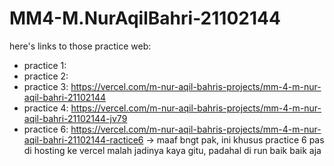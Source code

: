 # MM4-M.NurAqilBahri-21102144
here's links to those practice web:
- practice 1:
- practice 2: 
- practice 3: https://vercel.com/m-nur-aqil-bahris-projects/mm-4-m-nur-aqil-bahri-21102144
- practice 4: https://vercel.com/m-nur-aqil-bahris-projects/mm-4-m-nur-aqil-bahri-21102144-jv79
- practice 6: https://vercel.com/m-nur-aqil-bahris-projects/mm-4-m-nur-aqil-bahri-21102144-ractice6 -> maaf bngt pak, ini khusus practice 6 pas di hosting ke vercel malah jadinya kaya gitu, padahal di run baik baik aja
